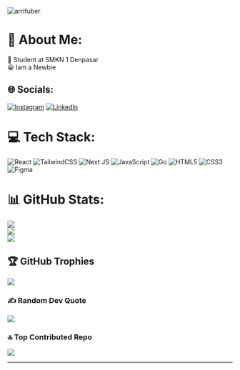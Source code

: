 <p align="left"> <img src="https://komarev.com/ghpvc/?username=arrifuber&label=Profile%20views&color=0e75b6&style=flat" alt="arrifuber" /> </p>

# 💫 About Me:
🎒 Student at SMKN 1 Denpasar<br>😀 Iam a Newbie


## 🌐 Socials:
[![Instagram](https://img.shields.io/badge/Instagram-%23E4405F.svg?logo=Instagram&logoColor=white)](https://instagram.com/arrifbudianto) [![LinkedIn](https://img.shields.io/badge/LinkedIn-%230077B5.svg?logo=linkedin&logoColor=white)](https://linkedin.com/in/arif-budi-anto) 

# 💻 Tech Stack:
![React](https://img.shields.io/badge/react-%2320232a.svg?style=for-the-badge&logo=react&logoColor=%2361DAFB) ![TailwindCSS](https://img.shields.io/badge/tailwindcss-%2338B2AC.svg?style=for-the-badge&logo=tailwind-css&logoColor=white) ![Next JS](https://img.shields.io/badge/Next-black?style=for-the-badge&logo=next.js&logoColor=white) ![JavaScript](https://img.shields.io/badge/javascript-%23323330.svg?style=for-the-badge&logo=javascript&logoColor=%23F7DF1E) ![Go](https://img.shields.io/badge/go-%2300ADD8.svg?style=for-the-badge&logo=go&logoColor=white) ![HTML5](https://img.shields.io/badge/html5-%23E34F26.svg?style=for-the-badge&logo=html5&logoColor=white) ![CSS3](https://img.shields.io/badge/css3-%231572B6.svg?style=for-the-badge&logo=css3&logoColor=white) ![Figma](https://img.shields.io/badge/figma-%23F24E1E.svg?style=for-the-badge&logo=figma&logoColor=white)
# 📊 GitHub Stats:
![](https://github-readme-stats.vercel.app/api?username=Arrifuber&theme=algolia&hide_border=false&include_all_commits=false&count_private=false)<br/>
![](https://nirzak-streak-stats.vercel.app/?user=Arrifuber&theme=algolia&hide_border=false)<br/>
![](https://github-readme-stats.vercel.app/api/top-langs/?username=Arrifuber&theme=algolia&hide_border=false&include_all_commits=false&count_private=false&layout=compact)

## 🏆 GitHub Trophies
![](https://github-profile-trophy.vercel.app/?username=Arrifuber&theme=algolia&no-frame=false&no-bg=false&margin-w=4)

### ✍️ Random Dev Quote
![](https://quotes-github-readme.vercel.app/api?type=horizontal&theme=algolia)

### 🔝 Top Contributed Repo
![](https://github-contributor-stats.vercel.app/api?username=Arrifuber&limit=5&theme=algolia&combine_all_yearly_contributions=true)

---

<!-- Proudly created with GPRM ( https://gprm.itsvg.in ) -->
